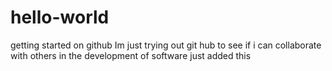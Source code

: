 # hello-world
getting started on github
Im just trying out git hub to see if i can collaborate with others in the development of software
just added this
